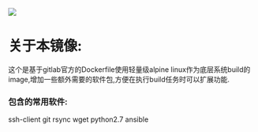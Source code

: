 [![](https://images.microbadger.com/badges/image/qq58945591/gitlab-runner.svg)](https://microbadger.com/images/qq58945591/gitlab-runner "Get your own image badge on microbadger.com")

# 关于本镜像:
这个是基于gitlab官方的Dockerfile使用轻量级alpine linux作为底层系统build的image,增加一些额外需要的软件包,方便在执行build任务时可以扩展功能.

### 包含的常用软件:

ssh-client
git
rsync
wget
python2.7
ansible
